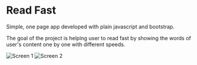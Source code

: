 # Read Fast

Simple, one page app developed with plain javascript and bootstrap.

The goal of the project is helping user to read fast by showing the words of user's content one by one with different speeds.



<img src="https://image.ibb.co/f4VTgp/Screen_Shot_2018_09_23_at_02_22_31.png" alt="Screen 1"/>
<img src="https://image.ibb.co/cW2fu9/Screen_Shot_2018_09_23_at_02_25_10.png" alt="Screen 2"/>
